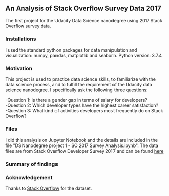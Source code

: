 ## An Analysis of Stack Overflow Survey Data 2017
The first project for the Udacity Data Science nanodegree using 2017 Stack Overflow survey data.


### Installations
I used the standard python packages for data manipulation and visualization: numpy, pandas, matplotlib and seaborn.
Python version: 3.7.4


### Motivation
This project is used to practice data science skills, to familiarize with the data science process, and to fulfill the requirement of the Udacity data science nanodegree. I specifically ask the following three questions:

-Question 1: Is there a gender gap in terms of salary for developers?  
-Question 2: Which developer types have the highest career satisfaction?  
-Question 3: What kind of activities developers most frequently do on Stack Overflow?  


### Files
I did this analysis on Jupyter Notebook and the details are included in the file "DS Nanodegree project 1 - SO 2017 Survey Analysis.ipynb". 
The data files are from Stack Overflow Developer Survey 2017 and can be found [here](https://www.kaggle.com/stackoverflow/so-survey-2017)

### Summary of findings


### Acknowledgement
Thanks to [Stack Overflow](https://insights.stackoverflow.com/survey) for the dataset. 
